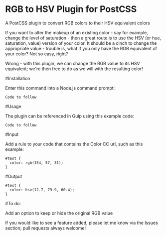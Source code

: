 # RGB to HSV Plugin for PostCSS
A PostCSS plugin to convert RGB colors to their HSV equivalent colors

If you want to alter the makeup of an existing color - say for example, change the level of saturation - then a great route is to use the HSV (or hue, saturation, value) version of your color. It should be a cinch to change the appropriate value - trouble is, what if you only have the RGB equivalent of your color? Not so easy, right?

Wrong - with this plugin, we can change the RGB value to its HSV equivalent; we're then free to do as we will with the resulting color!

#Installation

Enter this command into a Node.js command prompt:

```
Code to follow
```

#Usage

The plugin can be referenced in Gulp using this example code:

```
Code to follow
```

#Input

Add a rule to your code that contains the Color CC url, such as this example:

```
#test {
  color: rgb(154, 57, 31);
}
```

#Output

```
#test {
  color: hsv(12.7, 79.9, 60.4);
}
```

#To do:

Add an option to keep or hide the original RGB value


If you would like to see a feature added, please let me know via the Issues section; pull requests always welcome!
